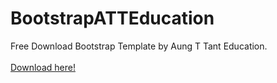 # BootstrapATTEducation
Free Download Bootstrap Template by Aung T Tant Education.<br><br>
<a href="https://business.aungttant.com/download/">Download here!</a>
